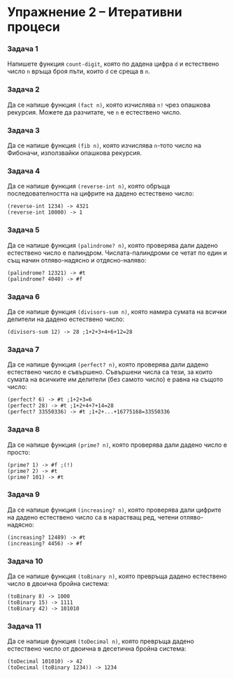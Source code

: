 # Упражнение 2 – Итеративни процеси

### Задача 1
Напишете функция `count-digit`, която по дадена цифра `d` и естествено число `n` връща броя пъти, които `d` се среща в `n`.

### Задача 2
Да се напише функция `(fact n)`, която изчислява `n!` чрез опашкова рекурсия. Можете да разчитате, че `n` е естествено число.

### Задача 3
Да се напише функция `(fib n)`, която изчислява `n`-тото число на Фибоначи, използвайки опашкова рекурсия.

### Задача 4
Да се напише функция `(reverse-int n)`, която обръща последователността на цифрите на дадено естествено число:
```
(reverse-int 1234) -> 4321
(reverse-int 10000) -> 1
```
### Задача 5
Да се напише функция `(palindrome? n)`, която проверява дали дадено естествено число е палиндром. Числата-палиндроми се четат по един и същ начин отляво-надясно и отдясно-наляво:
```
(palindrome? 12321) -> #t
(palindrome? 4040) -> #f
```
### Задача 6
Да се напише функция `(divisors-sum n)`, която намира сумата на всички делители на дадено естествено число:
```
(divisors-sum 12) -> 28 ;1+2+3+4+6+12=28
```
### Задача 7
Да се напише функция `(perfect? n)`, която проверява дали дадено естествено число е съвършено. Съвършени числа са тези, за които сумата на всичките им делители (без самото число) е равна на същото число:
```
(perfect? 6) -> #t ;1+2+3=6
(perfect? 28) -> #t ;1+2+4+7+14=28
(perfect? 33550336) -> #t ;1+2+...+16775168=33550336
```
### Задача 8
Да се напише функция `(prime? n)`, която проверява дали дадено число е просто:
```
(prime? 1) -> #f ;(!)
(prime? 2) -> #t
(prime? 101) -> #t
```
### Задача 9
Да се напише функция `(increasing? n)`, която проверява дали цифрите на дадено естествено число са в нарастващ ред, четени отляво-надясно:
```
(increasing? 12489) -> #t
(increasing? 4456) -> #f
```
### Задача 10
Да се напише функция `(toBinary n)`, която превръща дадено естествено число в двоична бройна система:
```
(toBinary 8) -> 1000
(toBinary 15) -> 1111
(toBinary 42) -> 101010
```
### Задача 11
Да се напише функция `(toDecimal n)`, която превръща дадено естествено число от двоична в десетична бройна система:
```
(toDecimal 101010) -> 42
(toDecimal (toBinary 1234)) -> 1234
```
